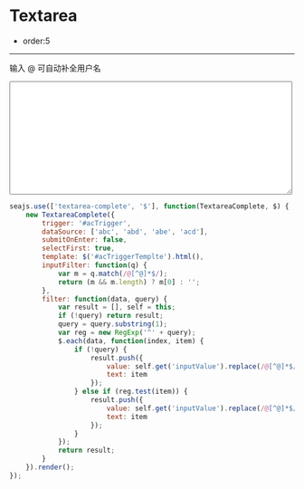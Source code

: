 # Textarea

- order:5

----

<style>
textarea {
    width: 500px;
    height: 200px;
}
</style>

<script>
seajs.use('../src/autocomplete.css');
</script>

输入 @ 可自动补全用户名

<form action="">
    <textarea id="acTrigger"></textarea>
</form>

<script type="text/x-handlebars" id="acTriggerTemplte">
<div class="{{classPrefix}}">
    <ul class="{{classPrefix}}-ctn" data-role="items">
        {{#each items}}
            <li data-role="item" class="{{../classPrefix}}-item" data-value="{{value}}">{{text}}</li>
        {{/each}}
    </ul>
</div>
</script>

````javascript
seajs.use(['textarea-complete', '$'], function(TextareaComplete, $) {
    new TextareaComplete({
        trigger: '#acTrigger',
        dataSource: ['abc', 'abd', 'abe', 'acd'],
        submitOnEnter: false,
        selectFirst: true,
        template: $('#acTriggerTemplte').html(),
        inputFilter: function(q) {
            var m = q.match(/@[^@]*$/);
            return (m && m.length) ? m[0] : '';
        },
        filter: function(data, query) {
            var result = [], self = this;
            if (!query) return result;
            query = query.substring(1);
            var reg = new RegExp('^' + query);
            $.each(data, function(index, item) {
                if (!query) {
                    result.push({
                        value: self.get('inputValue').replace(/@[^@]*$/, '') + '@' + item,
                        text: item
                    });
                } else if (reg.test(item)) {
                    result.push({
                        value: self.get('inputValue').replace(/@[^@]*$/, '') + '@' + item,
                        text: item
                    });
                }
            });
            return result;
        }
    }).render();
});
````
